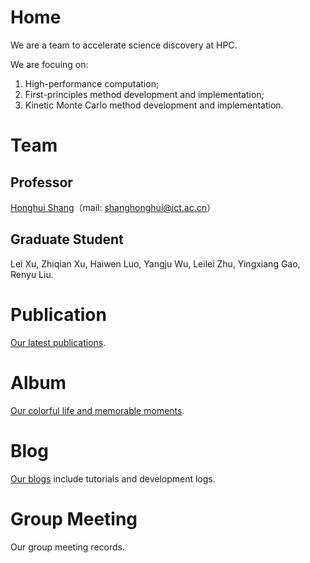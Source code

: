 # Home
We are a team to accelerate science discovery at HPC.

We are focuing on:

1. High-performance computation;
2. First-principles method development and implementation;
3. Kinetic Monte Carlo method development and implementation.

# Team

## Professor

[Honghui Shang](http://people.ucas.edu.cn/~shanghui)（mail: shanghonghui@ict.ac.cn）

## Graduate Student

Lei Xu, Zhiqian Xu, Haiwen Luo, Yangju Wu, Leilei Zhu, Yingxiang Gao, Renyu Liu.

# Publication
[Our latest publications](https://quantumict.github.io/QuantumICT/publication/publications).

# Album
[Our colorful life and memorable moments](https://quantumict.github.io/QuantumICT/album/index).

# Blog
[Our blogs](https://quantumict.github.io/QuantumICT/blog/) include tutorials and development logs.

# Group Meeting

Our group meeting records.